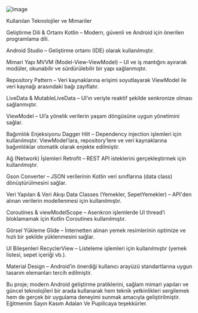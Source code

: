 ![Image](https://github.com/user-attachments/assets/68b7c22a-67d1-4430-be85-a0d4634c8250)

Kullanılan Teknolojiler ve Mimariler

 Geliştirme Dili & Ortamı
Kotlin – Modern, güvenli ve Android için önerilen programlama dili.

Android Studio – Geliştirme ortamı (IDE) olarak kullanılmıştır.

 Mimari Yapı
MVVM (Model-View-ViewModel) – UI ve iş mantığını ayırarak modüler, okunabilir ve sürdürülebilir bir yapı sağlanmıştır.

Repository Pattern – Veri kaynaklarına erişimi soyutlayarak ViewModel ile veri kaynağı arasındaki bağı zayıflatır.

LiveData & MutableLiveData – UI’ın veriyle reaktif şekilde senkronize olması sağlanmıştır.

ViewModel – UI’a yönelik verilerin yaşam döngüsüne uygun yönetimini sağlar.

 Bağımlılık Enjeksiyonu
Dagger Hilt – Dependency injection işlemleri için kullanılmıştır. ViewModel’lara, repository’lere ve veri kaynaklarına bağımlılıklar otomatik olarak enjekte edilmiştir.

 Ağ (Network) İşlemleri
Retrofit – REST API isteklerini gerçekleştirmek için kullanılmıştır.

Gson Converter – JSON verilerinin Kotlin veri sınıflarına (data class) dönüştürülmesini sağlar.

 Veri Yapıları & Veri Akışı
Data Classes (Yemekler, SepetYemekler) – API'den alınan verilerin modellenmesi için kullanılmıştır.

Coroutines & viewModelScope – Asenkron işlemlerde UI thread’i bloklamamak için Kotlin Coroutines kullanılmıştır.

 Görsel Yükleme
Glide – İnternetten alınan yemek resimlerinin optimize ve hızlı bir şekilde yüklenmesini sağlar.

 UI Bileşenleri
RecyclerView – Listeleme işlemleri için kullanılmıştır (yemek listesi, sepet içeriği vb.).

Material Design – Android’in önerdiği kullanıcı arayüzü standartlarına uygun tasarım elemanları tercih edilmiştir.

Bu proje; modern Android geliştirme pratiklerini, sağlam mimari yapıları ve güncel teknolojileri bir arada kullanarak hem teknik yetkinlikleri sergilemek hem de gerçek bir uygulama deneyimi sunmak amacıyla geliştirilmiştir. 
Eğitmenim Sayın Kasım Adalan Ve Pupilicaya teşekkürler.

